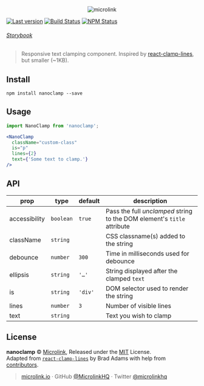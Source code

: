 <div align="center">
  <img src="https://cdn.microlink.io/logo/banner.png" alt="microlink">
</div>

[![Last version](https://img.shields.io/github/tag/microlinkhq/nanoclamp.svg?style=flat-square)](https://github.com/microlinkhq/nanoclamp/releases)
[![Build Status](https://img.shields.io/travis/microlinkhq/nanoclamp/master.svg?style=flat-square)](https://travis-ci.org/microlinkhq/nanoclamp)
[![NPM Status](https://img.shields.io/npm/dm/nanoclamp.svg?style=flat-square)](https://www.npmjs.org/package/nanoclamp)

###### [Storybook](https://nanoclamp.netlify.com/)

> Responsive text clamping component. Inspired by [react-clamp-lines](https://github.com/zoltantothcom/react-clamp-lines), but smaller (~1KB).

## Install

```
npm install nanoclamp --save
```

## Usage

```jsx
import NanoClamp from 'nanoclamp';

<NanoClamp
  className="custom-class"
  is="p"
  lines={2}
  text={'Some text to clamp.'}
/>
```

## API

prop | type | default | description |
-----|------|--------------------|-------------|
accessibility | `boolean` | `true` | Pass the full _unclamped_ string to the DOM element's `title` attribute
className | `string` |  | CSS classname(s) added to the string
debounce | `number` | `300` | Time in milliseconds used for debounce
ellipsis | `string` | `'…'` | String displayed after the clamped `text`
is | `string` | `'div'` | DOM selector used to render the string
lines | `number` | `3` | Number of visible lines
text | `string` |  | Text you wish to clamp

## License

**nanoclamp** © [Microlink](https://microlink.io), Released under the [MIT](https://github.com/microlinkhq/nanoclamp/blob/master/LICENSE) License.<br>
Adapted from [`react-clamp-lines`](https://github.com/zoltantothcom/react-clamp-lines) by Brad Adams with help from [contributors](https://github.com/microlinkhq/nanoclamp/contributors).

> [microlink.io](https://microlink.io) · GitHub [@MicrolinkHQ](https://github.com/microlinkhq) · Twitter [@microlinkhq](https://twitter.com/microlinkhq)
